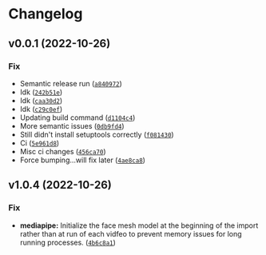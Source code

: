 # Changelog

<!--next-version-placeholder-->

## v0.0.1 (2022-10-26)
### Fix
* Semantic release run ([`a840972`](https://source.presagesecurity.com/presage/developers/presage_physiology_preprocessing/-/commit/a8409722d87e2818dd1c341aa4d7d63cc83ff017))
* Idk ([`242b51e`](https://source.presagesecurity.com/presage/developers/presage_physiology_preprocessing/-/commit/242b51ee31bada0c99bd20030f52a5cbe8bd79e8))
* Idk ([`caa30d2`](https://source.presagesecurity.com/presage/developers/presage_physiology_preprocessing/-/commit/caa30d247c2cb35558eeb9d73697cf1ce78cd0ec))
* Idk ([`c29c0ef`](https://source.presagesecurity.com/presage/developers/presage_physiology_preprocessing/-/commit/c29c0ef57a9fd0cb47741a39e94c6344044a6957))
* Updating build command ([`d1104c4`](https://source.presagesecurity.com/presage/developers/presage_physiology_preprocessing/-/commit/d1104c4e89e6b459e5f817979d4941f09a069943))
* More semantic issues ([`0db9fd4`](https://source.presagesecurity.com/presage/developers/presage_physiology_preprocessing/-/commit/0db9fd40a3551987196ee00d6f7c63992f9a06d5))
* Still didn't install setuptools correctly ([`f081430`](https://source.presagesecurity.com/presage/developers/presage_physiology_preprocessing/-/commit/f081430c837fdc352c4c99de8c3a34897b4e2b96))
* Ci ([`5e961d8`](https://source.presagesecurity.com/presage/developers/presage_physiology_preprocessing/-/commit/5e961d8f9144fdcf5c8df24ceab097311492f0b5))
* Misc ci changes ([`456ca70`](https://source.presagesecurity.com/presage/developers/presage_physiology_preprocessing/-/commit/456ca708d058075fc732f82b4e25ad3ae4da75bf))
* Force bumping...will fix later ([`4ae8ca8`](https://source.presagesecurity.com/presage/developers/presage_physiology_preprocessing/-/commit/4ae8ca8a954d6974f7fbe1a7ecb1e81a8387bd54))


## v1.0.4 (2022-10-26)
### Fix
* **mediapipe:** Initialize the face mesh model at the beginning of the import rather than at run of each vidfeo to prevent memory issues for long running processes. ([`4b6c8a1`](https://source.presagesecurity.com/presage/developers/presage_physiology_preprocessing/-/commit/4b6c8a1719fe6b8e5f5416221ebeed448ae7525e))
